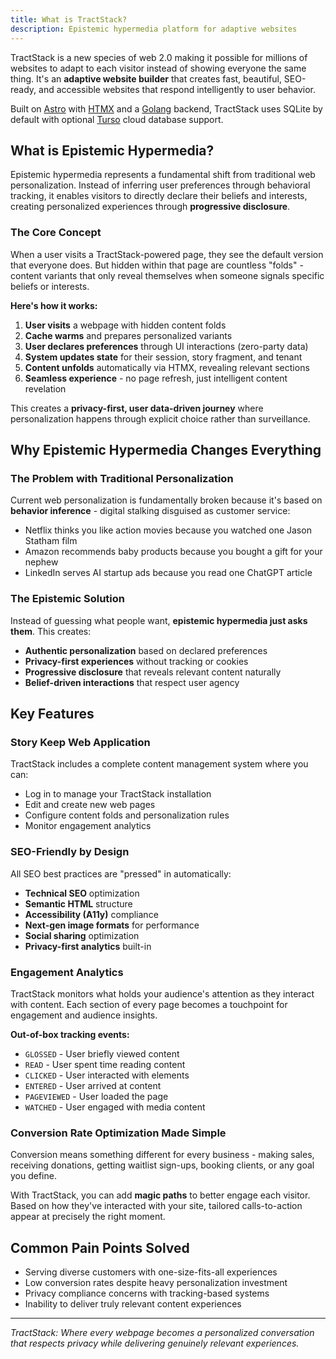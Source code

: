 ```yaml
---
title: What is TractStack?
description: Epistemic hypermedia platform for adaptive websites
---
```


TractStack is a new species of web 2.0 making it possible for millions of websites to adapt to each visitor instead of showing everyone the same thing. It's an **adaptive website builder** that creates fast, beautiful, SEO-ready, and accessible websites that respond intelligently to user behavior.

Built on [Astro](https://astro.build/) with [HTMX](https://htmx.org/) and a [Golang](https://go.dev/) backend, TractStack uses SQLite by default with optional [Turso](https://app.turso.tech/) cloud database support.

## What is Epistemic Hypermedia?

Epistemic hypermedia represents a fundamental shift from traditional web personalization. Instead of inferring user preferences through behavioral tracking, it enables visitors to directly declare their beliefs and interests, creating personalized experiences through **progressive disclosure**.

### The Core Concept

When a user visits a TractStack-powered page, they see the default version that everyone does. But hidden within that page are countless "folds" - content variants that only reveal themselves when someone signals specific beliefs or interests.

**Here's how it works:**

1. **User visits** a webpage with hidden content folds
2. **Cache warms** and prepares personalized variants
3. **User declares preferences** through UI interactions (zero-party data)
4. **System updates state** for their session, story fragment, and tenant
5. **Content unfolds** automatically via HTMX, revealing relevant sections
6. **Seamless experience** - no page refresh, just intelligent content revelation

This creates a **privacy-first, user data-driven journey** where personalization happens through explicit choice rather than surveillance.

## Why Epistemic Hypermedia Changes Everything

### The Problem with Traditional Personalization

Current web personalization is fundamentally broken because it's based on **behavior inference** - digital stalking disguised as customer service:

- Netflix thinks you like action movies because you watched one Jason Statham film
- Amazon recommends baby products because you bought a gift for your nephew
- LinkedIn serves AI startup ads because you read one ChatGPT article

### The Epistemic Solution

Instead of guessing what people want, **epistemic hypermedia just asks them**. This creates:

- **Authentic personalization** based on declared preferences
- **Privacy-first experiences** without tracking or cookies
- **Progressive disclosure** that reveals relevant content naturally
- **Belief-driven interactions** that respect user agency

## Key Features

### Story Keep Web Application

TractStack includes a complete content management system where you can:

- Log in to manage your TractStack installation
- Edit and create new web pages
- Configure content folds and personalization rules
- Monitor engagement analytics

### SEO-Friendly by Design

All SEO best practices are "pressed" in automatically:

- **Technical SEO** optimization
- **Semantic HTML** structure
- **Accessibility (A11y)** compliance
- **Next-gen image formats** for performance
- **Social sharing** optimization
- **Privacy-first analytics** built-in

### Engagement Analytics

TractStack monitors what holds your audience's attention as they interact with content. Each section of every page becomes a touchpoint for engagement and audience insights.

**Out-of-box tracking events:**

- `GLOSSED` - User briefly viewed content
- `READ` - User spent time reading content
- `CLICKED` - User interacted with elements
- `ENTERED` - User arrived at content
- `PAGEVIEWED` - User loaded the page
- `WATCHED` - User engaged with media content

### Conversion Rate Optimization Made Simple

Conversion means something different for every business - making sales, receiving donations, getting waitlist sign-ups, booking clients, or any goal you define.

With TractStack, you can add **magic paths** to better engage each visitor. Based on how they've interacted with your site, tailored calls-to-action appear at precisely the right moment.

## Common Pain Points Solved

- Serving diverse customers with one-size-fits-all experiences
- Low conversion rates despite heavy personalization investment
- Privacy compliance concerns with tracking-based systems
- Inability to deliver truly relevant content experiences

---

_TractStack: Where every webpage becomes a personalized conversation that respects privacy while delivering genuinely relevant experiences._
